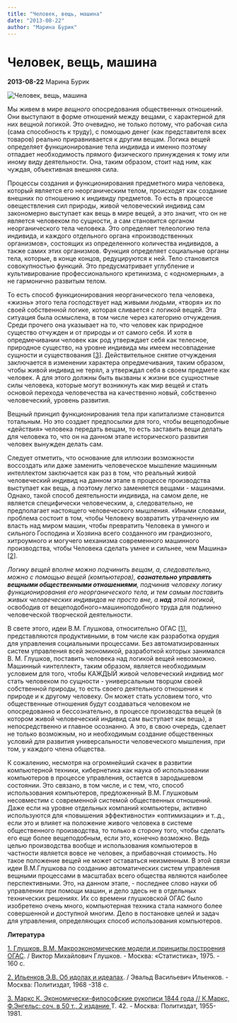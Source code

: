 ```yaml
---
title: "Человек, вещь, машина"
date: "2013-08-22"
author: "Марина Бурик"
---
```


# Человек, вещь, машина

**2013-08-22** Марина Бурик

![Человек, вещь, машина](http://cs424120.vk.me/v424120223/2783/25TFOheZ-fk.jpg)

Мы живем в мире *вещного* опосредования общественных отношений. Они выступают в форме отношений между вещами, с характерной для них вещной логикой. Это очевидно, не только потому, что рабочая сила (сама способность к труду), с помощью денег (как представителя всех товаров) реально приравнивается к другим вещам. Логика вещей определяет функционирование тела индивида и именно поэтому отпадает необходимость прямого физического принуждения к тому или иному виду деятельности. Она, таким образом, стоит над ним, как чуждая, объективная внешняя сила.

Процессы создания и функционирования предметного мира человека, который является его неорганическим телом, происходят как создание внешних по отношению к индивиду предметов. То есть в процессе овеществления сил природы, живой человеческий индивид сам закономерно выступает как вещь в мире вещей, а это значит, что он не является человеком по сущности, а сам становится органом неорганического тела человека. Это определяет телеологию тела индивида, и каждого отдельного органа «производственных организмов», состоящих из определенного количества индивидов, а также самих этих организмов. Функция определяет социальные органы тела, которые, в конце концов, редуцируются к ней. Тело становится совокупностью функций. Это предусматривает углубление и культивирование профессионального кретинизма, с «одномерным», а не гармонично развитым телом.

То есть способ функционирования неорганического тела человека, «жизнь» этого тела господствует над живыми людьми, «творя» их по своей собственной логике, которая сливается с логикой вещей. Эта ситуация была осмыслена, в том числе через категорию отчуждения. Среди прочего она указывает на то, что человек как природное существо отчужден и от природы и от самого себя. И хотя в опредмечивании человек как род утверждает себя как телесное, природное существо, на уровне индивида мы имеем несовпадение сущности и существования [[3](/7351.md#_ENREF_3)]. Действительное снятие отчуждения заключается в изменении характера опредмечивания, таким образом, чтобы живой индивид не терял, а утверждал себя в своем предмете как человек. А для этого должны быть вызваны к жизни все сущностные силы человека, которые могут возникнуть как мир вещей и стать основой перехода человечества на качественно новый, собственно человеческий, уровень развития.

Вещный принцип функционирования тела при капитализме становится тотальным. Но это создает предпосылки для того, чтобы вещеподобные «действия» человека передать вещам, то есть заставить вещи делать для человека то, что он на данном этапе исторического развития человек вынужден делать сам.

Следует отметить, что основание для иллюзии возможности воссоздать или даже заменить человеческое мышление машинным интеллектом заключается как раз в том, что реальный живой человеческий индивид на данном этапе в процессе производства выступает как вещь, а поэтому легко заменяется вещами - машинами. Однако, такой способ деятельности индивида, на самом деле, не является специфически человеческим, а, следовательно, не предполагает настоящего человеческого мышления. «Иными словами, проблема состоит в том, чтобы Человеку возвратить утраченную им власть над миром машин, чтобы превратить Человека в умного и сильного Господина и Хозяина всего созданного им грандиозного, хитроумного и могучего механизма современного машинного производства, чтобы Человека сделать умнее и сильнее, чем Машина» [[2](/7351.md#_ENREF_2)].

*Логику вещей вполне можно подчинить вещам, а, следовательно, можно с помощью вещей (компьютеров), **сознательно управлять вещными общественными отношениями**, подчинив человеку логику функционирования его неорганического тела, и тем самым поставить живых человеческих индивидов не просто вне, а **над** этой логикой*, освободив от вещеподобного=машиноподобного труда для подлинно человеческой творческой деятельности.

В свете этого, идеи В.М. Глушкова, относительно ОГАС [[1](/7351.md#_ENREF_1)], представляются продуктивными, в том числе как разработка орудия для управления социальными процессами. Без автоматизированных систем управления всей экономикой, разработкой которых занимался В. М. Глушков, поставить человека над логикой вещей невозможно. Машинный «интеллект», таким образом, является необходимым условием для того, чтобы КАЖДЫЙ живой человеческий индивид мог стать человеком по сущности - универсальным творцом своей собственной природы, то есть своего деятельного отношения к природе и к другому человеку. Он может стать условием того, что общественные отношения будут создаваться человеком не опосредованно и бессознательно, в процессе производства вещей (в котором живой человеческий индивид сам выступает как вещь), а непосредственно и главное осознанно. А это, в свою очередь, сделает не только возможным, но и необходимым создание общественных условий для развития универсальности человеческого мышления, при том, у каждого члена общества.

К сожалению, несмотря на огромнейший скачек в развитии компьютерной техники, кибернетика как наука об использовании компьютеров в процессе управления, остается в зародышевом состоянии. Это связано, в том числе, и с тем, что, способ использования компьютеров, предложенный В.М. Глушковым несовместим с современной системой общественных отношений. Даже если на уровне отдельных компаний компьютеры, активно используются для «повышения эффективности» «оптимизации» и т..д., если это и влияет на положение живого человека в системе общественного производства, то только в сторону того, чтобы сделать его еще более вещеподобным, если это, конечно возможно. Ведь целью производства вообще и использования компьютеров в частности является вовсе не человек, а прибавочная стоимость. Но такое положение вещей не может оставаться неизменным. В этой связи идеи В.М.Глушкова по созданию автоматических систем управления вещными процессами в масштабах всего общества являются наиболее перспективными. Это, на данном этапе, - последнее слово науки об управлении при помощи машин, и дело здесь не в отдельных технических решениях. Их со времени глушковской ОГАС было изобретено очень много, компьютерная техника стала намного более совершенной и доступной многим. Дело в постановке целей и задач для управления, определяющих способ использования компьютеров.

**Литература**

[1. Глушков. В.М. Макроэкономические модели и принципы построения ОГАС](/undefined). / Виктор Михайлович Глушков. - Москва: «Статистика», 1975. - 160 с.

[2. Ильенков Э.В. Об идолах и идеалах](/undefined). / Эвальд Васильевич Ильенков. - Москва: Политиздат, 1968 -318 с.

[3. Маркс К. Экономически-философские рукописи 1844 года // К.Маркс, Ф.Энгельс: соч. в 50 т., 2 издание ](/undefined)Т. 42. - Москва: Политиздат, 1955-1981.